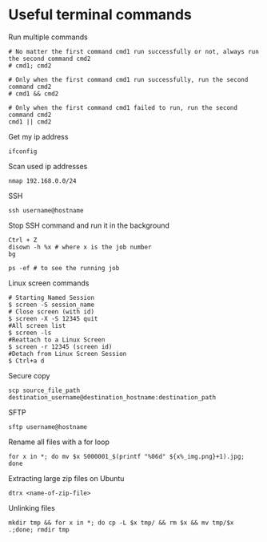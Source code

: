# Useful terminal commands

Run multiple commands

```
# No matter the first command cmd1 run successfully or not, always run the second command cmd2
# cmd1; cmd2

# Only when the first command cmd1 run successfully, run the second command cmd2
# cmd1 && cmd2

# Only when the first command cmd1 failed to run, run the second command cmd2
cmd1 || cmd2
```

Get my ip address
```
ifconfig
```

Scan used ip addresses
```
nmap 192.168.0.0/24
```

SSH
```
ssh username@hostname
```

Stop SSH command and run it in the background
```
Ctrl + Z
disown -h %x # where x is the job number
bg

ps -ef # to see the running job
```

Linux screen commands
```
# Starting Named Session
$ screen -S session_name
# Close screen (with id)
$ screen -X -S 12345 quit
#All screen list
$ screen -ls
#Reattach to a Linux Screen
$ screen -r 12345 (screen id)
#Detach from Linux Screen Session
$ Ctrl+a d
```

Secure copy
```
scp source_file_path destination_username@destination_hostname:destination_path
```

SFTP
```
sftp username@hostname
```

Rename all files with a for loop
```
for x in *; do mv $x S000001_$(printf "%06d" ${x%_img.png}+1).jpg; done
```

Extracting large zip files on Ubuntu
```
dtrx <name-of-zip-file>
```

Unlinking files
```
mkdir tmp && for x in *; do cp -L $x tmp/ && rm $x && mv tmp/$x .;done; rmdir tmp
```
